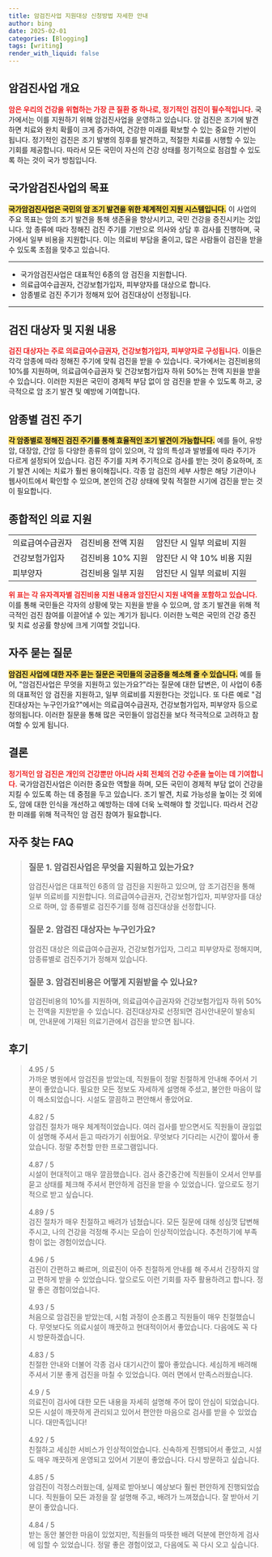 ```yaml
---
title: 암검진사업 지원대상 신청방법 자세한 안내
author: bing
date: 2025-02-01
categories: [Blogging]
tags: [writing]
render_with_liquid: false
---
```



<h2 id='암검진사업 개요'>암검진사업 개요</h2>

<p><b><span style="color: #ee2323;">암은 우리의 건강을 위협하는 가장 큰 질환 중 하나로, 정기적인 검진이 필수적입니다.</span></b> 국가에서는 이를 지원하기 위해 암검진사업을 운영하고 있습니다. 암 검진은 조기에 발견하면 치료와 완치 확률이 크게 증가하여, 건강한 미래를 확보할 수 있는 중요한 기반이 됩니다. 정기적인 검진은 조기 발병의 징후를 발견하고, 적절한 치료를 시행할 수 있는 기회를 제공합니다. 따라서 모든 국민이 자신의 건강 상태를 정기적으로 점검할 수 있도록 하는 것이 국가 방침입니다.</p>

<h2 id='국가암검진사업의 목표'>국가암검진사업의 목표</h2>

<p><b><span style="background-color: #ffe066;">국가암검진사업은 국민의 암 조기 발견을 위한 체계적인 지원 시스템입니다.</span></b> 이 사업의 주요 목표는 암의 조기 발견을 통해 생존율을 향상시키고, 국민 건강을 증진시키는 것입니다. 암 종류에 따라 정해진 검진 주기를 기반으로 의사와 상담 후 검사를 진행하며, 국가에서 일부 비용을 지원합니다. 이는 의료비 부담을 줄이고, 많은 사람들이 검진을 받을 수 있도록 초점을 맞추고 있습니다.</p>

<hr />

<ul>
    <li>국가암검진사업은 대표적인 6종의 암 검진을 지원합니다.</li>
    <li>의료급여수급권자, 건강보험가입자, 피부양자를 대상으로 합니다.</li>
    <li>암종별로 검진 주기가 정해져 있어 검진대상이 선정됩니다.</li>
</ul>

<hr />

<h2 id='검진 대상자 및 지원 내용'>검진 대상자 및 지원 내용</h2>

<p><b><span style="color: #ee2323;">검진 대상자는 주로 의료급여수급권자, 건강보험가입자, 피부양자로 구성됩니다.</span></b> 이들은 각각 암종에 따라 정해진 주기에 맞춰 검진을 받을 수 있습니다. 국가에서는 검진비용의 10%를 지원하며, 의료급여수급권자 및 건강보험가입자 하위 50%는 전액 지원을 받을 수 있습니다. 이러한 지원은 국민이 경제적 부담 없이 암 검진을 받을 수 있도록 하고, 궁극적으로 암 조기 발견 및 예방에 기여합니다.</p>

<h2 id='암종별 검진 주기'>암종별 검진 주기</h2>

<p><b><span style="background-color: #ffe066;">각 암종별로 정해진 검진 주기를 통해 효율적인 조기 발견이 가능합니다.</span></b> 예를 들어, 유방암, 대장암, 간암 등 다양한 종류의 암이 있으며, 각 암의 특성과 발병률에 따라 주기가 다르게 설정되어 있습니다. 검진 주기를 지켜 주기적으로 검사를 받는 것이 중요하며, 조기 발견 시에는 치료가 훨씬 용이해집니다. 각종 암 검진의 세부 사항은 해당 기관이나 웹사이트에서 확인할 수 있으며, 본인의 건강 상태에 맞춰 적절한 시기에 검진을 받는 것이 필요합니다.</p>

<h2 id='종합적인 의료 지원'>종합적인 의료 지원</h2>

<table>
    <tr>
        <td>의료급여수급권자</td>
        <td>검진비용 전액 지원</td>
        <td>암진단 시 일부 의료비 지원</td>
    </tr>
    <tr>
        <td>건강보험가입자</td>
        <td>검진비용 10% 지원</td>
        <td>암진단 시 약 10% 비용 지원</td>
    </tr>
    <tr>
        <td>피부양자</td>
        <td>검진비용 일부 지원</td>
        <td>암진단 시 일부 의료비 지원</td>
    </tr>
</table>

<p><b><span style="color: #ee2323;">위 표는 각 유자격자별 검진비용 지원 내용과 암진단시 지원 내역을 포함하고 있습니다.</span></b> 이를 통해 국민들은 각자의 상황에 맞는 지원을 받을 수 있으며, 암 조기 발견을 위해 적극적인 검진 참여를 이끌어낼 수 있는 계기가 됩니다. 이러한 노력은 국민의 건강 증진 및 치료 성공률 향상에 크게 기여할 것입니다.</p>

<h2 id='자주 묻는 질문'>자주 묻는 질문</h2>

<p><b><span style="background-color: #ffe066;">암검진 사업에 대한 자주 묻는 질문은 국민들의 궁금증을 해소해 줄 수 있습니다.</span></b> 예를 들어, "암검진사업은 무엇을 지원하고 있는가요?"라는 질문에 대한 답변은, 이 사업이 6종의 대표적인 암 검진을 지원하고, 일부 의료비를 지원한다는 것입니다. 또 다른 예로 "검진대상자는 누구인가요?"에서는 의료급여수급권자, 건강보험가입자, 피부양자 등으로 정의됩니다. 이러한 질문을 통해 많은 국민들이 암검진을 보다 적극적으로 고려하고 참여할 수 있게 됩니다.</p>

<h2 id='결론'>결론</h2>

<p><b><span style="color: #ee2323;">정기적인 암 검진은 개인의 건강뿐만 아니라 사회 전체의 건강 수준을 높이는 데 기여합니다.</span></b> 국가암검진사업은 이러한 중요한 역할을 하며, 모든 국민이 경제적 부담 없이 건강을 지킬 수 있도록 하는 데 중점을 두고 있습니다. 조기 발견, 치료 가능성을 높이는 것 외에도, 암에 대한 인식을 개선하고 예방하는 데에 더욱 노력해야 할 것입니다. 따라서 건강한 미래를 위해 적극적인 암 검진 참여가 필요합니다.</p>


<h2 id='자주_찾는_FAQ'>자주 찾는 FAQ</h2>
<div itemscope="" itemtype="https://schema.org/FAQPage"> 
<blockquote> 
<div itemscope="" itemprop="mainEntity" itemtype="https://schema.org/Question"> 
<h3 itemprop="name">질문 1. 암검진사업은 무엇을 지원하고 있는가요?</h3> 
<div itemscope="" itemprop="acceptedAnswer" itemtype="https://schema.org/Answer"> 
<span itemprop="text"> 
<p>암검진사업은 대표적인 6종의 암 검진을 지원하고 있으며, 암 조기검진을 통해 일부 의료비를 지원합니다. 의료급여수급권자, 건강보험가입자, 피부양자를 대상으로 하며, 암 종류별로 검진주기를 정해 검진대상을 선정합니다.</p> 
</span> 
</div> 
</div> 

<div itemscope="" itemprop="mainEntity" itemtype="https://schema.org/Question"> 
<h3 itemprop="name">질문 2. 암검진 대상자는 누구인가요?</h3> 
<div itemscope="" itemprop="acceptedAnswer" itemtype="https://schema.org/Answer"> 
<span itemprop="text"> 
<p>암검진 대상은 의료급여수급권자, 건강보험가입자, 그리고 피부양자로 정해지며, 암종류별로 검진주기가 정해져 있습니다.</p> 
</span> 
</div> 
</div> 

<div itemscope="" itemprop="mainEntity" itemtype="https://schema.org/Question"> 
<h3 itemprop="name">질문 3. 암검진비용은 어떻게 지원받을 수 있나요?</h3> 
<div itemscope="" itemprop="acceptedAnswer" itemtype="https://schema.org/Answer"> 
<span itemprop="text"> 
<p>암검진비용의 10%를 지원하며, 의료급여수급권자와 건강보험가입자 하위 50%는 전액을 지원받을 수 있습니다. 검진대상자로 선정되면 검사안내문이 발송되며, 안내문에 기재된 의료기관에서 검진을 받으면 됩니다.</p> 
</span> 
</div> 
</div> 

</blockquote> 
</div>
<h2 id='후기'>후기</h2>
<div itemscope itemtype="https://schema.org/Product">
  <blockquote>
  <div itemprop="review" itemscope itemtype="https://schema.org/Review">
      <div itemprop="reviewRating" itemscope itemtype="https://schema.org/Rating"> <span itemprop="ratingValue">4.95</span> / <span itemprop="bestRating">5</span> </div>
      <span itemprop="reviewBody">가까운 병원에서 암검진을 받았는데, 직원들이 정말 친절하게 안내해 주어서 기분이 좋았습니다. 필요한 모든 정보도 자세하게 설명해 주셨고, 불안한 마음이 많이 해소되었습니다. 시설도 깔끔하고 편안해서 좋았어요.</span>
  </div>
  <br>
  <div itemprop="review" itemscope itemtype="https://schema.org/Review">
      <div itemprop="reviewRating" itemscope itemtype="https://schema.org/Rating"> <span itemprop="ratingValue">4.82</span> / <span itemprop="bestRating">5</span> </div>
      <span itemprop="reviewBody">암검진 절차가 매우 체계적이었습니다. 여러 검사를 받으면서도 직원들이 끊임없이 설명해 주셔서 듣고 따라가기 쉬웠어요. 무엇보다 기다리는 시간이 짧아서 좋았습니다. 정말 추천할 만한 프로그램입니다.</span>
  </div>
  <br>
  <div itemprop="review" itemscope itemtype="https://schema.org/Review">
      <div itemprop="reviewRating" itemscope itemtype="https://schema.org/Rating"> <span itemprop="ratingValue">4.87</span> / <span itemprop="bestRating">5</span> </div>
      <span itemprop="reviewBody">시설이 현대적이고 매우 깔끔했습니다. 검사 중간중간에 직원들이 오셔서 안부를 묻고 상태를 체크해 주셔서 편안하게 검진을 받을 수 있었습니다. 앞으로도 정기적으로 받고 싶습니다.</span>
  </div>
  <br>
  <div itemprop="review" itemscope itemtype="https://schema.org/Review">
      <div itemprop="reviewRating" itemscope itemtype="https://schema.org/Rating"> <span itemprop="ratingValue">4.89</span> / <span itemprop="bestRating">5</span> </div>
      <span itemprop="reviewBody">검진 절차가 매우 친절하고 배려가 넘쳤습니다. 모든 질문에 대해 성심껏 답변해 주시고, 나의 건강을 걱정해 주시는 모습이 인상적이었습니다. 추천하기에 부족함이 없는 경험이었습니다.</span>
  </div>
  <br>
  <div itemprop="review" itemscope itemtype="https://schema.org/Review">
      <div itemprop="reviewRating" itemscope itemtype="https://schema.org/Rating"> <span itemprop="ratingValue">4.96</span> / <span itemprop="bestRating">5</span> </div>
      <span itemprop="reviewBody">검진이 간편하고 빠르며, 의료진이 아주 친절하게 안내를 해 주셔서 긴장하지 않고 편하게 받을 수 있었습니다. 앞으로도 이런 기회를 자주 활용하려고 합니다. 정말 좋은 경험이었습니다.</span>
  </div>
  <br>
  <div itemprop="review" itemscope itemtype="https://schema.org/Review">
      <div itemprop="reviewRating" itemscope itemtype="https://schema.org/Rating"> <span itemprop="ratingValue">4.93</span> / <span itemprop="bestRating">5</span> </div>
      <span itemprop="reviewBody">처음으로 암검진을 받았는데, 시험 과정이 순조롭고 직원들이 매우 친절했습니다. 무엇보다도 의료시설이 깨끗하고 현대적이어서 좋았습니다. 다음에도 꼭 다시 방문하겠습니다.</span>
  </div>
  <br>
  <div itemprop="review" itemscope itemtype="https://schema.org/Review">
      <div itemprop="reviewRating" itemscope itemtype="https://schema.org/Rating"> <span itemprop="ratingValue">4.83</span> / <span itemprop="bestRating">5</span> </div>
      <span itemprop="reviewBody">친절한 안내와 더불어 각종 검사 대기시간이 짧아 좋았습니다. 세심하게 배려해 주셔서 기분 좋게 검진을 마칠 수 있었습니다. 여러 면에서 만족스러웠습니다.</span>
  </div>
  <br>
  <div itemprop="review" itemscope itemtype="https://schema.org/Review">
      <div itemprop="reviewRating" itemscope itemtype="https://schema.org/Rating"> <span itemprop="ratingValue">4.9</span> / <span itemprop="bestRating">5</span> </div>
      <span itemprop="reviewBody">의료진이 검사에 대한 모든 내용을 자세히 설명해 주어 많이 안심이 되었습니다. 모든 시설이 깨끗하게 관리되고 있어서 편안한 마음으로 검사를 받을 수 있었습니다. 대만족입니다!</span>
  </div>
  <br>
  <div itemprop="review" itemscope itemtype="https://schema.org/Review">
      <div itemprop="reviewRating" itemscope itemtype="https://schema.org/Rating"> <span itemprop="ratingValue">4.92</span> / <span itemprop="bestRating">5</span> </div>
      <span itemprop="reviewBody">친절하고 세심한 서비스가 인상적이었습니다. 신속하게 진행되어서 좋았고, 시설도 매우 깨끗하게 운영되고 있어서 기분이 좋았습니다. 다시 방문하고 싶습니다.</span>
  </div>
  <br>
  <div itemprop="review" itemscope itemtype="https://schema.org/Review">
      <div itemprop="reviewRating" itemscope itemtype="https://schema.org/Rating"> <span itemprop="ratingValue">4.85</span> / <span itemprop="bestRating">5</span> </div>
      <span itemprop="reviewBody">암검진이 걱정스러웠는데, 실제로 받아보니 예상보다 훨씬 편안하게 진행되었습니다. 직원들이 모든 과정을 잘 설명해 주고, 배려가 느껴졌습니다. 잘 받아서 기분이 좋았습니다.</span>
  </div>
  <br>
  <div itemprop="review" itemscope itemtype="https://schema.org/Review">
      <div itemprop="reviewRating" itemscope itemtype="https://schema.org/Rating"> <span itemprop="ratingValue">4.84</span> / <span itemprop="bestRating">5</span> </div>
      <span itemprop="reviewBody">받는 동안 불안한 마음이 있었지만, 직원들의 따뜻한 배려 덕분에 편안하게 검사에 임할 수 있었습니다. 정말 좋은 경험이었고, 다음에도 꼭 다시 오고 싶습니다.</span>
  </div>
  </blockquote>
</div>
